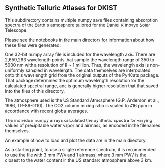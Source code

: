 
## Synthetic Telluric Atlases for DKIST 

This subdirectory contains multiple numpy save files containing absorption spectra of the Earth's atmosphere tailored for the Daniel K Inouye Solar Telescope. 

Please see the notebooks in the main directory for information about how these files were generated. 

One 32-bit numpy array file is included for the wavelength axis.  There are 2,659,263 wavelength points that sample the wavelength range of 350 to 5000 nm with a resolution of R ~ 1 million.  Thus, the wavelength axis is non-uniformly sampled in wavelength.  The data themselves are interpolated onto this wavelength grid from the original outputs of the Py4Cats package.  That package determines the optimum wavelength resolution for the calculated spectral range, and is generally higher resolution that that saved into the files of this directory.  

The atmosphere used is the US Standard Atmosphere (G.P. Anderson et al., 1986, TR-86-0110).  The CO2 column mixing ratio is scaled to 416 ppm in accordance with recent global averages. 

The individual numpy arrays calculated the synthetic spectra for varying values of precipitable water vapor and airmass, as encoded in the filenames themselves. 

An example of how to load and plot the data are in the main directory. 

As a starting point, to use a single reference spectrum, it is recommended to use the file with 3 mm PWV and 1 airmass, where 3 mm PWV is the closest to the water content in the US standard atmosphere above 3 km. 

